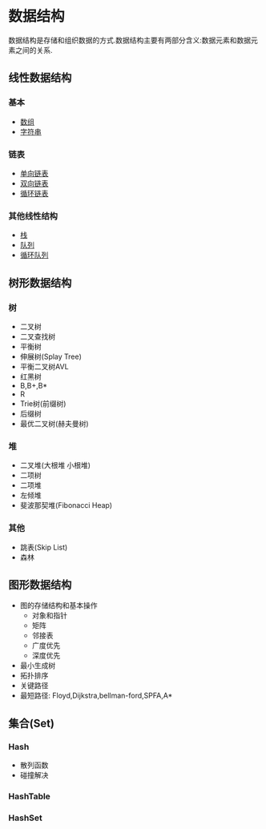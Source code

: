 # 数据结构

数据结构是存储和组织数据的方式.数据结构主要有两部分含义:数据元素和数据元素之间的关系.

## 线性数据结构

### 基本

* [数组](./1.1.Array.md)
* [字符串](./1.2.String.md)

### 链表

* [单向链表](./1.3.LinkedList.md)
* [双向链表](./1.4.DoubleLinkedList.md)
* [循环链表](./1.5.CircleLinkedList.md)

### 其他线性结构

* [栈](./1.6.Stack.md)
* [队列](./1.7.Queue.md)
* [循环队列](./1.8.CircleQueue.md)

## 树形数据结构

### 树

* 二叉树    
* 二叉查找树
* 平衡树
* 伸展树(Splay Tree)
* 平衡二叉树AVL    
* 红黑树  
* B,B+,B*
* R
* Trie树(前缀树)  
* 后缀树  
* 最优二叉树(赫夫曼树) 

### 堆

* 二叉堆(大根堆 小根堆)   
* 二项树    
* 二项堆 
* 左倾堆 
* 斐波那契堆(Fibonacci Heap)  

### 其他

* 跳表(Skip List)
* 森林

## 图形数据结构

* 图的存储结构和基本操作  
    * 对象和指针
    * 矩阵
    * 邻接表
    * 广度优先
    * 深度优先
* 最小生成树  
* 拓扑排序  
* 关键路径  
* 最短路径: Floyd,Dijkstra,bellman-ford,SPFA,A*  

## 集合(Set)

### Hash

* 散列函数
* 碰撞解决

### HashTable

### HashSet
